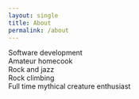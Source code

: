 ```yaml
---
layout: single
title: About
permalink: /about
---
```


<i class="fas fa-laptop-code" style="color: #d26b42"></i> Software development<br>
<i class="fas fa-hotdog"      style="color: #d26b42"></i> Amateur homecook<br>
<i class="fas fa-drum"        style="color: #d26b42"></i> Rock and jazz<br>
<i class="fas fa-mountain"    style="color: #d26b42"></i> Rock climbing<br>
<i class="fas fa-dragon"      style="color: #d26b42"></i> Full time mythical creature enthusiast<br>
